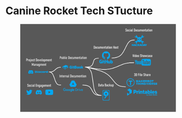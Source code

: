 # Canine Rocket Tech STucture

<figure><img src="../.gitbook/assets/K-TECH Project Managment.png" alt=""><figcaption></figcaption></figure>
